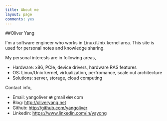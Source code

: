 ```yaml
---
title: About me
layout: page
comments: yes
---
```


##Oliver Yang

I'm a software engineer who works in Linux/Unix kernel area.
This site is used for personal notes and knowledge sharing. 

My personal interests are in following areas,

   * Hardware: x86, PCIe, device drivers, hardware RAS features
   * OS: Linux/Unix kernel, virtualization, perfromance, scale out architecture
   * Solutions: server, storage, cloud computing

Contact info,

- Email: yangoliver ~~at~~ gmail ~~dot~~ com
- Blog: <http://oliveryang.net>
- Github: <http://github.com/yangoliver>
- Linkedin: <https://www.linkedin.com/in/yayong>
